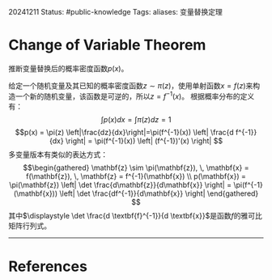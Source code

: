 20241211
Status: #public-knowledge
Tags: 
aliases: 变量替换定理
# Change of Variable Theorem
推断变量替换后的概率密度函数$p(x)$。

给定一个随机变量及其已知的概率密度函数$z \sim \pi(z)$，使用单射函数$x = f(z)$来构造一个新的随机变量，该函数是可逆的，所以$z = f^{-1}(x)$。
根据概率分布的定义有：
$$\int p(x)dx = \int \pi(z)dz = 1$$
$$p(x) = \pi(z) \left|\frac{dz}{dx}\right|=\pi(f^{-1}(x)) \left| \frac{d f^{-1}}{dx} \right| = \pi(f^{-1}(x)) \left| (f^{-1})'(x) \right|
$$
多变量版本有类似的表达方式：
$$\begin{gathered}
\mathbf{z} \sim \pi(\mathbf{z}), \, \mathbf{x} = f(\mathbf{z}), \, \mathbf{z} = f^{-1}(\mathbf{x})
\\
p(\mathbf{x}) = \pi(\mathbf{z}) \left| \det \frac{d\mathbf{z}}{d\mathbf{x}} \right| = \pi(f^{-1}(\mathbf{x})) \left| \det \frac{df^{-1}}{d\mathbf{x}} \right|
\end{gathered}
$$
其中$\displaystyle \det \frac{d \textbf{f}^{-1}}{d \textbf{x}}$是函数$f$的雅可比矩阵行列式。




---
# References
